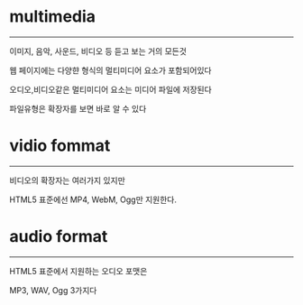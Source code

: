 # multimedia
-----------------

이미지, 음악, 사운드, 비디오 등 듣고 보는 거의 모든것

웹 페이지에는 다양햔 형식의 멀티미디어 요소가 포함되어있다

오디오,비디오같은 멀티미디어 요소는 미디어 파일에 저장된다

파일유형은 확장자를 보면 바로 알 수 있다

# vidio fommat
---------------

비디오의 확장자는 여러가지 있지만

HTML5 표준에선 MP4, WebM, Ogg만 지원한다.

# audio format
--------------------
HTML5 표준에서 지원하는 오디오 포맷은

MP3, WAV, Ogg 3가지다
